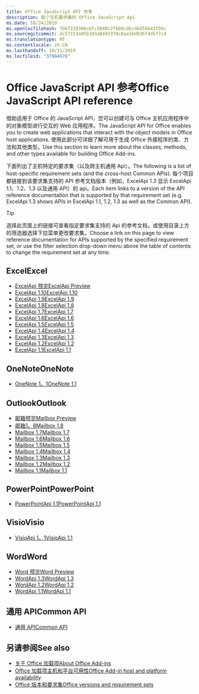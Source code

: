 ```yaml
---
title: Office JavaScript API 参考
description: 每个主机要求集的 Office JavaScript Api
ms.date: 10/24/2019
ms.openlocfilehash: fb6f228306c6fc5840c2f8b9c9bc46d56b43f50c
ms.sourcegitcommit: dc57153a05b103a8493370c8aa1bd936f4d5f7c4
ms.translationtype: MT
ms.contentlocale: zh-CN
ms.lasthandoff: 10/31/2019
ms.locfileid: "37904976"
---
```

# <a name="office-javascript-api-reference"></a><span data-ttu-id="96adf-103">Office JavaScript API 参考</span><span class="sxs-lookup"><span data-stu-id="96adf-103">Office JavaScript API reference</span></span>

<span data-ttu-id="96adf-104">借助适用于 Office 的 JavaScript API，您可以创建可与 Office 主机应用程序中的对象模型进行交互的 Web 应用程序。</span><span class="sxs-lookup"><span data-stu-id="96adf-104">The JavaScript API for Office enables you to create web applications that interact with the object models in Office host applications.</span></span> <span data-ttu-id="96adf-105">使用此部分可详细了解可用于生成 Office 外接程序的类、方法和其他类型。</span><span class="sxs-lookup"><span data-stu-id="96adf-105">Use this section to learn more about the classes, methods, and other types available for building Office Add-ins.</span></span>

<span data-ttu-id="96adf-106">下面列出了主机特定的要求集（以及跨主机通用 Api）。</span><span class="sxs-lookup"><span data-stu-id="96adf-106">The following is a list of host-specific requirement sets (and the cross-host Common APIs).</span></span> <span data-ttu-id="96adf-107">每个项目都链接到该要求集支持的 API 参考文档版本（例如，ExcelApi 1.3 显示 ExcelApi 1.1、1.2、1.3 以及通用 API）的 api。</span><span class="sxs-lookup"><span data-stu-id="96adf-107">Each item links to a version of the API reference documentation that is supported by that requirement set (e.g. ExcelApi 1.3 shows APIs in ExcelApi 1.1, 1.2, 1.3 as well as the Common API).</span></span>

> [!TIP]
> <span data-ttu-id="96adf-108">选择此页面上的链接可查看指定要求集支持的 Api 的参考文档，或使用目录上方的筛选器选择下拉菜单更改要求集。</span><span class="sxs-lookup"><span data-stu-id="96adf-108">Choose a link on this page to view reference documentation for APIs supported by the specified requirement set, or use the filter selection drop-down menu above the table of contents to change the requirement set at any time.</span></span>

## <a name="excel"></a><span data-ttu-id="96adf-109">Excel</span><span class="sxs-lookup"><span data-stu-id="96adf-109">Excel</span></span>

- [<span data-ttu-id="96adf-110">ExcelApi 预览</span><span class="sxs-lookup"><span data-stu-id="96adf-110">ExcelApi Preview</span></span>](/javascript/api/excel?view=excel-js-preview)
- [<span data-ttu-id="96adf-111">ExcelApi 1.10</span><span class="sxs-lookup"><span data-stu-id="96adf-111">ExcelApi 1.10</span></span>](/javascript/api/excel?view=excel-js-1.10)
- [<span data-ttu-id="96adf-112">ExcelApi 1.9</span><span class="sxs-lookup"><span data-stu-id="96adf-112">ExcelApi 1.9</span></span>](/javascript/api/excel?view=excel-js-1.9)
- [<span data-ttu-id="96adf-113">ExcelApi 1.8</span><span class="sxs-lookup"><span data-stu-id="96adf-113">ExcelApi 1.8</span></span>](/javascript/api/excel?view=excel-js-1.8)
- [<span data-ttu-id="96adf-114">ExcelApi 1.7</span><span class="sxs-lookup"><span data-stu-id="96adf-114">ExcelApi 1.7</span></span>](/javascript/api/excel?view=excel-js-1.7)
- [<span data-ttu-id="96adf-115">ExcelApi 1.6</span><span class="sxs-lookup"><span data-stu-id="96adf-115">ExcelApi 1.6</span></span>](/javascript/api/excel?view=excel-js-1.6)
- [<span data-ttu-id="96adf-116">ExcelApi 1.5</span><span class="sxs-lookup"><span data-stu-id="96adf-116">ExcelApi 1.5</span></span>](/javascript/api/excel?view=excel-js-1.5)
- [<span data-ttu-id="96adf-117">ExcelApi 1.4</span><span class="sxs-lookup"><span data-stu-id="96adf-117">ExcelApi 1.4</span></span>](/javascript/api/excel?view=excel-js-1.4)
- [<span data-ttu-id="96adf-118">ExcelApi 1.3</span><span class="sxs-lookup"><span data-stu-id="96adf-118">ExcelApi 1.3</span></span>](/javascript/api/excel?view=excel-js-1.3)
- [<span data-ttu-id="96adf-119">ExcelApi 1.2</span><span class="sxs-lookup"><span data-stu-id="96adf-119">ExcelApi 1.2</span></span>](/javascript/api/excel?view=excel-js-1.2)
- [<span data-ttu-id="96adf-120">ExcelApi 1.1</span><span class="sxs-lookup"><span data-stu-id="96adf-120">ExcelApi 1.1</span></span>](/javascript/api/excel?view=excel-js-1.1)

## <a name="onenote"></a><span data-ttu-id="96adf-121">OneNote</span><span class="sxs-lookup"><span data-stu-id="96adf-121">OneNote</span></span>

- [<span data-ttu-id="96adf-122">OneNote 1。1</span><span class="sxs-lookup"><span data-stu-id="96adf-122">OneNote 1.1</span></span>](/javascript/api/onenote?view=onenote-js-1.1)

## <a name="outlook"></a><span data-ttu-id="96adf-123">Outlook</span><span class="sxs-lookup"><span data-stu-id="96adf-123">Outlook</span></span>

- [<span data-ttu-id="96adf-124">邮箱预览</span><span class="sxs-lookup"><span data-stu-id="96adf-124">Mailbox Preview</span></span>](/javascript/api/outlook?view=outlook-js-preview)
- [<span data-ttu-id="96adf-125">邮箱1。8</span><span class="sxs-lookup"><span data-stu-id="96adf-125">Mailbox 1.8</span></span>](/javascript/api/outlook?view=outlook-js-1.8)
- [<span data-ttu-id="96adf-126">Mailbox 1.7</span><span class="sxs-lookup"><span data-stu-id="96adf-126">Mailbox 1.7</span></span>](/javascript/api/outlook?view=outlook-js-1.7)
- [<span data-ttu-id="96adf-127">Mailbox 1.6</span><span class="sxs-lookup"><span data-stu-id="96adf-127">Mailbox 1.6</span></span>](/javascript/api/outlook?view=outlook-js-1.6)
- [<span data-ttu-id="96adf-128">Mailbox 1.5</span><span class="sxs-lookup"><span data-stu-id="96adf-128">Mailbox 1.5</span></span>](/javascript/api/outlook?view=outlook-js-1.5)
- [<span data-ttu-id="96adf-129">Mailbox 1.4</span><span class="sxs-lookup"><span data-stu-id="96adf-129">Mailbox 1.4</span></span>](/javascript/api/outlook?view=outlook-js-1.4)
- [<span data-ttu-id="96adf-130">Mailbox 1.3</span><span class="sxs-lookup"><span data-stu-id="96adf-130">Mailbox 1.3</span></span>](/javascript/api/outlook?view=outlook-js-1.3)
- [<span data-ttu-id="96adf-131">Mailbox 1.2</span><span class="sxs-lookup"><span data-stu-id="96adf-131">Mailbox 1.2</span></span>](/javascript/api/outlook?view=outlook-js-1.2)
- [<span data-ttu-id="96adf-132">Mailbox 1.1</span><span class="sxs-lookup"><span data-stu-id="96adf-132">Mailbox 1.1</span></span>](/javascript/api/outlook?view=outlook-js-1.1)

## <a name="powerpoint"></a><span data-ttu-id="96adf-133">PowerPoint</span><span class="sxs-lookup"><span data-stu-id="96adf-133">PowerPoint</span></span>

- [<span data-ttu-id="96adf-134">PowerPointApi 1.1</span><span class="sxs-lookup"><span data-stu-id="96adf-134">PowerPointApi 1.1</span></span>](/javascript/api/powerpoint?view=powerpoint-js-1.1)

## <a name="visio"></a><span data-ttu-id="96adf-135">Visio</span><span class="sxs-lookup"><span data-stu-id="96adf-135">Visio</span></span>

- [<span data-ttu-id="96adf-136">VisioApi 1。1</span><span class="sxs-lookup"><span data-stu-id="96adf-136">VisioApi 1.1</span></span>](/javascript/api/visio?view=visio-js-1.1)

## <a name="word"></a><span data-ttu-id="96adf-137">Word</span><span class="sxs-lookup"><span data-stu-id="96adf-137">Word</span></span>

- [<span data-ttu-id="96adf-138">Word 预览</span><span class="sxs-lookup"><span data-stu-id="96adf-138">Word Preview</span></span>](/javascript/api/word?view=word-js-preview)
- [<span data-ttu-id="96adf-139">WordApi 1.3</span><span class="sxs-lookup"><span data-stu-id="96adf-139">WordApi 1.3</span></span>](/javascript/api/word?view=word-js-1.3)
- [<span data-ttu-id="96adf-140">WordApi 1.2</span><span class="sxs-lookup"><span data-stu-id="96adf-140">WordApi 1.2</span></span>](/javascript/api/word?view=word-js-1.2)
- [<span data-ttu-id="96adf-141">WordApi 1.1</span><span class="sxs-lookup"><span data-stu-id="96adf-141">WordApi 1.1</span></span>](/javascript/api/word?view=word-js-1.1)

## <a name="common-api"></a><span data-ttu-id="96adf-142">通用 API</span><span class="sxs-lookup"><span data-stu-id="96adf-142">Common API</span></span>

- [<span data-ttu-id="96adf-143">通用 API</span><span class="sxs-lookup"><span data-stu-id="96adf-143">Common API</span></span>](/javascript/api/office?view=common-js)

## <a name="see-also"></a><span data-ttu-id="96adf-144">另请参阅</span><span class="sxs-lookup"><span data-stu-id="96adf-144">See also</span></span>

- [<span data-ttu-id="96adf-145">关于 Office 加载项</span><span class="sxs-lookup"><span data-stu-id="96adf-145">About Office Add-ins</span></span>](/office/dev/add-ins/overview)
- [<span data-ttu-id="96adf-146">Office 加载项主机和平台可用性</span><span class="sxs-lookup"><span data-stu-id="96adf-146">Office Add-in host and platform availability</span></span>](/office/dev/add-ins/overview/office-add-in-availability)
- [<span data-ttu-id="96adf-147">Office 版本和要求集</span><span class="sxs-lookup"><span data-stu-id="96adf-147">Office versions and requirement sets</span></span>](/office/dev/add-ins/develop/office-versions-and-requirement-sets)
